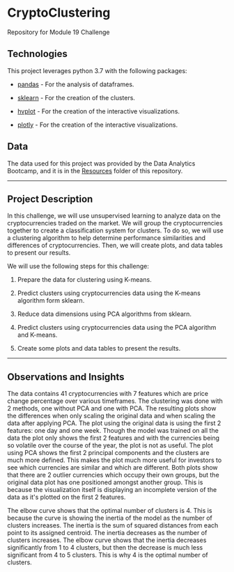 # CryptoClustering

Repository for Module 19 Challenge

## Technologies

This project leverages python 3.7 with the following packages:

* [pandas](https://pandas.pydata.org/docs/) - For the analysis of dataframes.

* [sklearn](https://scikit-learn.org/stable/) - For the creation of the clusters.

* [hvplot](https://hvplot.holoviz.org/user_guide/Introduction.html) - For the creation of the interactive visualizations.

* [plotly](https://plotly.com/python/) - For the creation of the interactive visualizations.

## Data

The data used for this project was provided by the Data Analytics Bootcamp, and it is in the [Resources](Resources/crypto_market_data.csv) folder of this repository.

---

## Project Description

In this challenge, we will use unsupervised learning to analyze data on the cryptocurrencies traded on the market. We will group the cryptocurrencies together to create a classification system for clusters. To do so, we will use a clustering algorithm to help determine performance similarities and differences of cryptocurrencies. Then, we will create plots, and data tables to present our results.

We will use the following steps for this challenge:

1. Prepare the data for clustering using K-means.

2. Predict clusters using cryptocurrencies data using the K-means algorithm form sklearn.

3. Reduce data dimensions using PCA algorithms from sklearn.

4. Predict clusters using cryptocurrencies data using the PCA algorithm and K-means.

5. Create some plots and data tables to present the results.

---

## Observations and Insights

The data contains 41 cryptocurrencies with 7 features which are price change percentage over various timeframes. The clustering was done with 2 methods, one without PCA and one with PCA. The resulting plots show the differences when only scaling the original data and when scaling the data after applying PCA. The plot using the original data is using the first 2 features: one day and one week. Though the model was trained on all the data the plot only shows the first 2 features and with the currencies being so volatile over the course of the year, the plot is not as useful. The plot using PCA shows the first 2 principal components and the clusters are much more defined. This makes the plot much more useful for investors to see which currencies are similar and which are different. Both plots show that there are 2 outlier currencies which occupy their own groups, but the original data plot has one positioned amongst another group. This is because the visualization itself is displaying an incomplete version of the data as it's plotted on the first 2 features.

The elbow curve shows that the optimal number of clusters is 4. This is because the curve is showing the inertia of the model as the number of clusters increases. The inertia is the sum of squared distances from each point to its assigned centroid. The inertia decreases as the number of clusters increases. The elbow curve shows that the inertia decreases significantly from 1 to 4 clusters, but then the decrease is much less significant from 4 to 5 clusters. This is why 4 is the optimal number of clusters.
